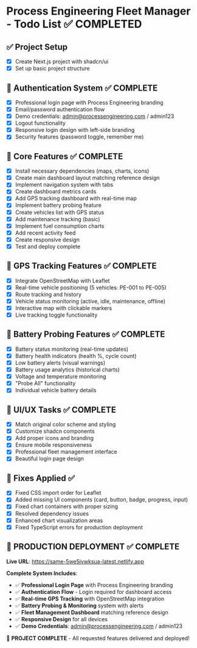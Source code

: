 # Process Engineering Fleet Manager - Todo List ✅ COMPLETED

## ✅ Project Setup
- [x] Create Next.js project with shadcn/ui
- [x] Set up basic project structure

## 🔐 Authentication System ✅ COMPLETE
- [x] Professional login page with Process Engineering branding
- [x] Email/password authentication flow
- [x] Demo credentials: admin@processengineering.com / admin123
- [x] Logout functionality
- [x] Responsive login design with left-side branding
- [x] Security features (password toggle, remember me)

## 🚀 Core Features ✅ COMPLETE
- [x] Install necessary dependencies (maps, charts, icons)
- [x] Create main dashboard layout matching reference design
- [x] Implement navigation system with tabs
- [x] Create dashboard metrics cards
- [x] Add GPS tracking dashboard with real-time map
- [x] Implement battery probing feature
- [x] Create vehicles list with GPS status
- [x] Add maintenance tracking (basic)
- [x] Implement fuel consumption charts
- [x] Add recent activity feed
- [x] Create responsive design
- [x] Test and deploy complete

## 📍 GPS Tracking Features ✅ COMPLETE
- [x] Integrate OpenStreetMap with Leaflet
- [x] Real-time vehicle positioning (5 vehicles: PE-001 to PE-005)
- [x] Route tracking and history
- [x] Vehicle status monitoring (active, idle, maintenance, offline)
- [x] Interactive map with clickable markers
- [x] Live tracking toggle functionality

## 🔋 Battery Probing Features ✅ COMPLETE
- [x] Battery status monitoring (real-time updates)
- [x] Battery health indicators (health %, cycle count)
- [x] Low battery alerts (visual warnings)
- [x] Battery usage analytics (historical charts)
- [x] Voltage and temperature monitoring
- [x] "Probe All" functionality
- [x] Individual vehicle battery details

## 🎨 UI/UX Tasks ✅ COMPLETE
- [x] Match original color scheme and styling
- [x] Customize shadcn components
- [x] Add proper icons and branding
- [x] Ensure mobile responsiveness
- [x] Professional fleet management interface
- [x] Beautiful login page design

## 🐛 Fixes Applied ✅
- [x] Fixed CSS import order for Leaflet
- [x] Added missing UI components (card, button, badge, progress, input)
- [x] Fixed chart containers with proper sizing
- [x] Resolved dependency issues
- [x] Enhanced chart visualization areas
- [x] Fixed TypeScript errors for production deployment

## 🚀 PRODUCTION DEPLOYMENT ✅ COMPLETE
**Live URL**: https://same-5we5jvwksua-latest.netlify.app

**Complete System Includes**:
- ✅ **Professional Login Page** with Process Engineering branding
- ✅ **Authentication Flow** - Login required for dashboard access
- ✅ **Real-time GPS Tracking** with OpenStreetMap integration
- ✅ **Battery Probing & Monitoring** system with alerts
- ✅ **Fleet Management Dashboard** matching reference design
- ✅ **Responsive Design** for all devices
- ✅ **Demo Credentials**: admin@processengineering.com / admin123

🎉 **PROJECT COMPLETE** - All requested features delivered and deployed!
